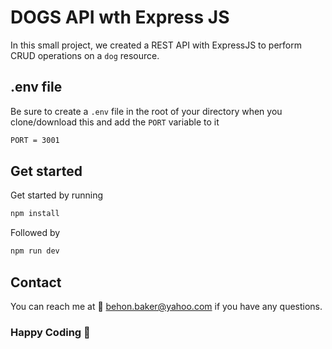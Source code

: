 # DOGS API wth Express JS

In this small project, we created a REST API with ExpressJS to perform CRUD operations on a `dog` resource.

## .env file

Be sure to create a `.env` file in the root of your directory when you clone/download this and add the `PORT` variable to it

```bash
PORT = 3001
```

## Get started

Get started by running

```bash
npm install
```

Followed by

```bash
npm run dev
```

## Contact

You can reach me at 📧 behon.baker@yahoo.com if you have any questions.

### Happy Coding 🚀
